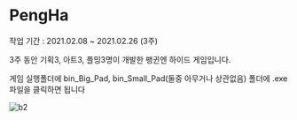 # PengHa
작업 기간 : 2021.02.08 ~ 2021.02.26 (3주)

3주 동안 기획3, 아트3, 플밍3명이 개발한 팽귄엔 하이드 게임입니다.

게임 실행폴더에 bin_Big_Pad, bin_Small_Pad(둘중 아무거나 상관없음)
폴더에 .exe 파일을 클릭하면 됩니다

![b2](https://user-images.githubusercontent.com/66878270/192180941-38bc012c-bcac-4457-b42d-a68ecd2c8f07.png)
